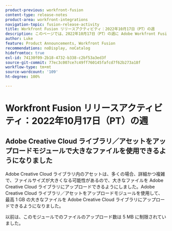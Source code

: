 ```yaml
---
product-previous: workfront-fusion
content-type: release-notes
product-area: workfront-integrations
navigation-topic: fusion-release-activity
title: Workfront Fusion リリースアクティビティ：2022年10月17日（PT）の週
description: このページでは、2022年10月17日（PT）の週に Adobe Workfront Fusion で行われたすべての機能強化について説明します。
author: Luke
feature: Product Announcements, Workfront Fusion
recommendations: noDisplay, noCatalog
hidefromtoc: true
exl-id: 74130f09-2b18-4732-b338-c2bf53a3ed3f
source-git-commit: 77ec3c007ce7c49ff760145fafcd7f62b273a18f
workflow-type: tm+mt
source-wordcount: '109'
ht-degree: 100%

---
```


# Workfront Fusion リリースアクティビティ：2022年10月17日（PT）の週

## Adobe Creative Cloud ライブラリ／アセットをアップロードモジュールで大きなファイルを使用できるようになりました

Adobe Creative Cloud ライブラリ内のアセットは、多くの場合、詳細かつ複雑で、ファイルサイズが大きくなる可能性があるので、大きなファイルを Adobe Creative Cloud ライブラリにアップロードできるようにしました。Adobe Creative Cloud ライブラリ／アセットをアップロードモジュールを使用して、最高 1 GB の大きなファイルを Adobe Creative Cloud ライブラリにアップロードできるようになりました。

以前は、このモジュールでのファイルのアップロード数は 5 MB に制限されていました。
